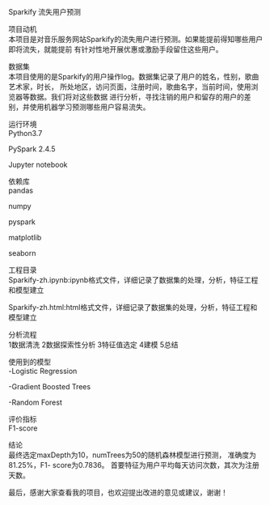 Sparkify 流失用户预测

项目动机  
本项目是对音乐服务网站Sparkify的流失用户进行预测。如果能提前得知哪些用户即将流失，就能提前
有针对性地开展优惠或激励手段留住这些用户。

数据集  
本项目使用的是Sparkify的用户操作log。数据集记录了用户的姓名，性别，歌曲艺术家，时长，
所处地区，访问页面，注册时间，歌曲名字，当前时间，使用浏览器等数据。我们将对这些数据
进行分析，寻找注销的用户和留存的用户的差别，并使用机器学习预测哪些用户容易流失。

运行环境  
Python3.7

PySpark 2.4.5

Jupyter notebook

依赖库  
pandas

numpy

pyspark

matplotlib

seaborn

工程目录  
Sparkify-zh.ipynb:ipynb格式文件，详细记录了数据集的处理，分析，特征工程和模型建立

Sparkify-zh.html:html格式文件，详细记录了数据集的处理，分析，特征工程和模型建立

分析流程    
1数据清洗
2数据探索性分析
3特征值选定
4建模
5总结

使用到的模型  
-Logistic Regression

-Gradient Boosted Trees

-Random Forest

评价指标  
F1-score

结论  
最终选定maxDepth为10，numTrees为50的随机森林模型进行预测，
准确度为81.25%，F1- score为0.7836。
首要特征为用户平均每天访问次数，其次为注册天数。


最后，感谢大家查看我的项目，也欢迎提出改进的意见或建议，谢谢！
